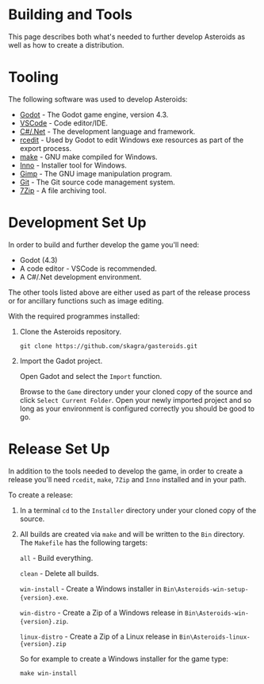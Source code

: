 # Building and Tools

This page describes both what's needed to further develop Asteroids as well as how to create a distribution. 

# Tooling

The following software was used to develop Asteroids:

* [Godot](https://godotengine.org/) - The Godot game engine, version 4.3.
* [VSCode](https://code.visualstudio.com/) - Code editor/IDE. 
* [C#/.Net](https://dotnet.microsoft.com/en-us/languages/csharp) - The development language and framework.
* [rcedit](https://github.com/electron/rcedit) - Used by Godot to edit Windows exe resources as part of the export process.
* [make](https://gnuwin32.sourceforge.net/packages/make.htm) - GNU make compiled for Windows. 
* [Inno](https://jrsoftware.org/isinfo.php) - Installer tool for Windows.
* [Gimp](https://www.gimp.org/) - The GNU image manipulation program.
* [Git](https://git-scm.com/downloads/win) - The Git source code management system.
* [7Zip](https://www.7-zip.org/) - A file archiving tool.

# Development Set Up

In order to build and further develop the game you'll need:

* Godot (4.3)
* A code editor - VSCode is recommended.
* A C#/.Net development environment.

The other tools listed above are either used as part of the release process or for ancillary functions such as image editing.

With the required programmes installed:

1. Clone the Asteroids repository.

    ```git clone https://github.com/skagra/gasteroids.git```

2. Import the Gadot project.

    Open Gadot and select the `Import` function.  
    
    Browse to the `Game` directory under your cloned copy of the source and click `Select Current Folder`.   Open your newly imported project and so long as your environment is configured correctly you should be good to go.

# Release Set Up

In addition to the tools needed to develop the game, in order to create a release you'll need `rcedit`, `make`, `7Zip` and `Inno` installed and in your path.  

To create a release:

1. In a terminal `cd` to the `Installer` directory under your cloned copy of the source.
2. All builds are created via `make` and will be written to the `Bin` directory.  The `Makefile` has the following targets:

    `all` - Build everything.

    `clean` - Delete all builds.

    `win-install` - Create a Windows installer in `Bin\Asteroids-win-setup-{version}.exe`.

    `win-distro` - Create a Zip of a Windows release in `Bin\Asteroids-win-{version}.zip`.

    `linux-distro` - Create a Zip of a Linux release in `Bin\Asteroids-linux-{version}.zip`

    So for example to create a Windows installer for the game type:

    `make win-install`


